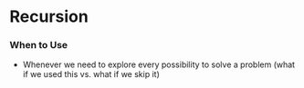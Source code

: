 # Recursion

### When to Use
- Whenever we need to explore every possibility to solve a problem (what if we used this vs. what if we skip it)